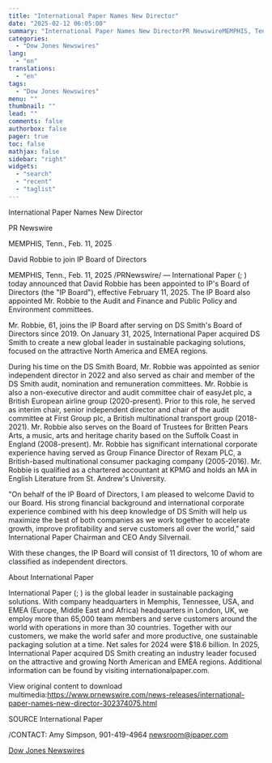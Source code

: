 ```yaml
---
title: "International Paper Names New Director"
date: "2025-02-12 06:05:00"
summary: "International Paper Names New DirectorPR NewswireMEMPHIS, Tenn., Feb. 11, 2025David Robbie to join IP Board of DirectorsMEMPHIS, Tenn., Feb. 11, 2025 /PRNewswire/ — International Paper (; ) today announced that David Robbie has been appointed to IP's Board of Directors (the \"IP Board\"), effective February 11, 2025. The IP Board..."
categories:
  - "Dow Jones Newswires"
lang:
  - "en"
translations:
  - "en"
tags:
  - "Dow Jones Newswires"
menu: ""
thumbnail: ""
lead: ""
comments: false
authorbox: false
pager: true
toc: false
mathjax: false
sidebar: "right"
widgets:
  - "search"
  - "recent"
  - "taglist"
---
```


International Paper Names New Director

PR Newswire

MEMPHIS, Tenn., Feb. 11, 2025

David Robbie to join IP Board of Directors

MEMPHIS, Tenn., Feb. 11, 2025 /PRNewswire/ — International Paper (; ) today announced that David Robbie has been appointed to IP's Board of Directors (the "IP Board"), effective February 11, 2025. The IP Board also appointed Mr. Robbie to the Audit and Finance and Public Policy and Environment committees.

Mr. Robbie, 61, joins the IP Board after serving on DS Smith's Board of Directors since 2019. On January 31, 2025, International Paper acquired DS Smith to create a new global leader in sustainable packaging solutions, focused on the attractive North America and EMEA regions.

During his time on the DS Smith Board, Mr. Robbie was appointed as senior independent director in 2022 and also served as chair and member of the DS Smith audit, nomination and remuneration committees. Mr. Robbie is also a non-executive director and audit committee chair of easyJet plc, a British European airline group (2020-present). Prior to this role, he served as interim chair, senior independent director and chair of the audit committee at First Group plc, a British multinational transport group (2018-2021). Mr. Robbie also serves on the Board of Trustees for Britten Pears Arts, a music, arts and heritage charity based on the Suffolk Coast in England (2008-present). Mr. Robbie has significant international corporate experience having served as Group Finance Director of Rexam PLC, a British-based multinational consumer packaging company (2005-2016). Mr. Robbie is qualified as a chartered accountant at KPMG and holds an MA in English Literature from St. Andrew's University.

"On behalf of the IP Board of Directors, I am pleased to welcome David to our Board. His strong financial background and international corporate experience combined with his deep knowledge of DS Smith will help us maximize the best of both companies as we work together to accelerate growth, improve profitability and serve customers all over the world," said International Paper Chairman and CEO Andy Silvernail.

With these changes, the IP Board will consist of 11 directors, 10 of whom are classified as independent directors.

About International Paper

International Paper (; ) is the global leader in sustainable packaging solutions. With company headquarters in Memphis, Tennessee, USA, and EMEA (Europe, Middle East and Africa) headquarters in London, UK, we employ more than 65,000 team members and serve customers around the world with operations in more than 30 countries. Together with our customers, we make the world safer and more productive, one sustainable packaging solution at a time. Net sales for 2024 were $18.6 billion. In 2025, International Paper acquired DS Smith creating an industry leader focused on the attractive and growing North American and EMEA regions. Additional information can be found by visiting internationalpaper.com.

View original content to download multimedia:https://www.prnewswire.com/news-releases/international-paper-names-new-director-302374075.html

SOURCE International Paper

/CONTACT: Amy Simpson, 901-419-4964 newsroom@ipaper.com

[Dow Jones Newswires](https://www.tradingview.com/news/DJN_DN20250211012030:0/)
